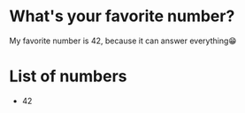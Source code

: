 # What's your favorite number?
My favorite number is 42, because it can answer everything😁

# List of numbers
- 42
